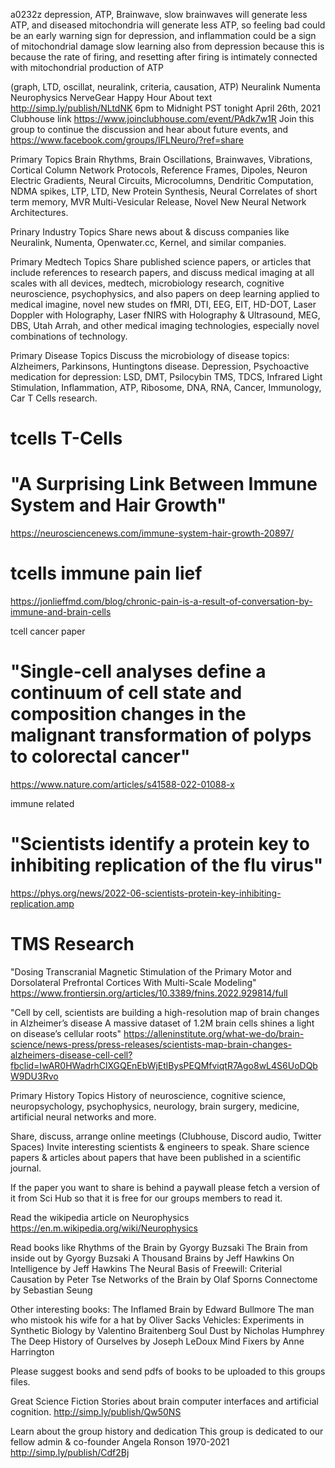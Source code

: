 a0232z
depression, ATP, Brainwave, slow brainwaves will generate less ATP, and diseased mitochondria will generate less ATP, so feeling bad could be an early warning sign for depression, and inflammation could be a sign of mitochondrial damage
slow learning also from depression because
this is because the rate of firing, and resetting after firing is intimately connected with mitochondrial production of ATP

(graph, LTD, oscillat, neuralink, criteria, causation, ATP)  Neuralink Numenta Neurophysics NerveGear Happy Hour
About text http://simp.ly/publish/NLtdNK
6pm to Midnight PST tonight April 26th, 2021
Clubhouse link https://www.joinclubhouse.com/event/PAdk7w1R
Join this group to continue the discussion and hear about future events, and 
https://www.facebook.com/groups/IFLNeuro/?ref=share

Primary Topics
Brain Rhythms, Brain Oscillations, Brainwaves, Vibrations, Cortical Column Network Protocols, Reference Frames, Dipoles, Neuron Electric Gradients, Neural Circuits, Microcolumns, Dendritic Computation, NDMA spikes, LTP, LTD, New Protein Synthesis, Neural Correlates of short term memory, MVR Multi-Vesicular Release, Novel New Neural Network Architectures.

Prinary Industry Topics
Share news about & discuss companies like Neuralink, Numenta, Openwater.cc, Kernel, and similar companies.

Primary Medtech Topics
Share published science papers, or articles that include references to research papers, and discuss medical imaging at all scales with all devices, medtech, microbiology research, cognitive neuroscience, psychophysics, and also papers on deep learning applied to medical imagine, novel new studes on fMRI, DTI, EEG, EIT, HD-DOT, Laser Doppler with Holography, Laser fNIRS with Holography & Ultrasound, MEG, DBS, Utah Arrah, and other medical imaging technologies, especially novel combinations of technology.

Primary Disease Topics
Discuss the microbiology of disease topics: Alzheimers, Parkinsons, Huntingtons disease.
Depression, Psychoactive medication for depression: LSD, DMT, Psilocybin
TMS, TDCS, Infrared Light Stimulation, Inflammation, ATP, Ribosome, DNA, RNA, Cancer, Immunology, Car T Cells research.

# tcells T-Cells 
# "A Surprising Link Between Immune System and Hair Growth"
https://neurosciencenews.com/immune-system-hair-growth-20897/

# tcells immune pain lief
https://jonlieffmd.com/blog/chronic-pain-is-a-result-of-conversation-by-immune-and-brain-cells

tcell cancer paper 
# "Single-cell analyses define a continuum of cell state and composition changes in the malignant transformation of polyps to colorectal cancer"
https://www.nature.com/articles/s41588-022-01088-x

immune related
# "Scientists identify a protein key to inhibiting replication of the flu virus"
https://phys.org/news/2022-06-scientists-protein-key-inhibiting-replication.amp

# TMS Research
"Dosing Transcranial Magnetic Stimulation of the Primary Motor and Dorsolateral Prefrontal Cortices With Multi-Scale Modeling"
https://www.frontiersin.org/articles/10.3389/fnins.2022.929814/full

"Cell by cell, scientists are building a high-resolution map of brain changes in Alzheimer’s disease
A massive dataset of 1.2M brain cells shines a light on disease’s cellular roots" https://alleninstitute.org/what-we-do/brain-science/news-press/press-releases/scientists-map-brain-changes-alzheimers-disease-cell-cell?fbclid=IwAR0HWadrhClXGQEnEbWjEtlBysPEQMfviqtR7Ago8wL4S6UoDQbW9DU3Rvo

Primary History Topics
History of neuroscience, cognitive science, neuropsychology, psychophysics, neurology, brain surgery, medicine, artificial neural networks and more.

Share, discuss, arrange online meetings (Clubhouse, Discord audio, Twitter Spaces) 
Invite interesting scientists & engineers to speak. Share science papers & articles about papers that have been published in a scientific journal.

If the paper you want to share is behind a paywall please fetch a version of it from Sci Hub so that it is free for our groups members to read it.

Read the wikipedia article on Neurophysics https://en.m.wikipedia.org/wiki/Neurophysics

Read books like
Rhythms of the Brain by Gyorgy Buzsaki
The Brain from inside out by Gyorgy Buzsaki
A Thousand Brains by Jeff Hawkins
On Intelligence by Jeff Hawkins
The Neural Basis of Freewill: Criterial Causation by Peter Tse
Networks of the Brain by Olaf Sporns
Connectome by Sebastian Seung

Other interesting books:
The Inflamed Brain by Edward Bullmore
The man who mistook his wife for a hat by Oliver Sacks
Vehicles: Experiments in Synthetic Biology by Valentino Braitenberg
Soul Dust by Nicholas Humphrey
The Deep History of Ourselves by Joseph LeDoux
Mind Fixers by Anne Harrington

Please suggest books and send pdfs of books to be uploaded to this groups files.

Great Science Fiction Stories about brain computer interfaces and artificial cognition.
http://simp.ly/publish/Qw50NS

Learn about the group history and dedication
This group is dedicated to our fellow admin & co-founder Angela Ronson 1970-2021
http://simp.ly/publish/Cdf2Bj
